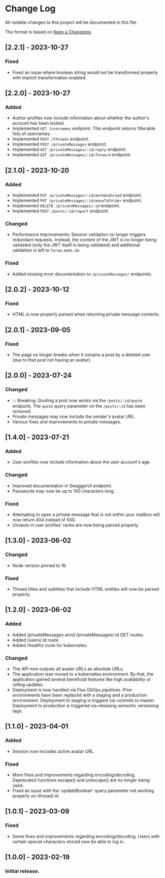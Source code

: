 # Change Log

All notable changes to this project will be documented in this file.

The format is based on [Keep a Changelog](http://keepachangelog.com/).

## [2.2.1] - 2023-10-27

### Fixed

- Fixed an issue where boolean string would not be transformed properly with implicit transformation enabled.

## [2.2.0] - 2023-10-27

### Added

- Author profiles now include information about whether the author's account has been locked.
- Implemented `GET /usernames` endpoint. This endpoint returns filterable lists of usernames.
- Implemented `POST /threads` endpoint.
- Implemented `POST /privateMessages` endpoint.
- Implemented `GET /privateMessages/:id/reply` endpoint.
- Implemented `GET /privateMessages/:id/forward` endpoint.

## [2.1.0] - 2023-10-20

### Added

- Implemented `PUT /privateMessages/:id/markAsUnread` endpoint.
- Implemented `PUT /privateMessages/:id/moveToFolder` endpoint.
- Implemented `DELETE /privateMessages/:id` endpoint.
- Implemented `POST /posts/:id/report` endpoint.

### Changed

- Performance improvements: Session validation no longer triggers redundant requests. Instead, the content of the JWT is no longer being validated (only the JWT itself is being validated) and additional validation is left to `forum.mods.de`.

### Fixed

- Added missing error documentation to `/privateMessages/` endpoints.

## [2.0.2] - 2023-10-12

### Fixed

- HTML is now properly parsed when returning private message contents.

## [2.0.1] - 2023-09-05

### Fixed

- The page no longer breaks when it conains a post by a deleted user (due to that post not having an avatar).

## [2.0.0] - 2023-07-24

### Changed

- 💥 Breaking: Quoting a post now works via the `/posts/:id/quote` endpoint. The `quote` query parameter on the `/posts/:id` has been removed.
- Private messages may now include the sender's avatar URL.
- Various fixes and improvements to private messages.

## [1.4.0] - 2023-07-21

### Added

- User profiles now include information about the user account's age.

### Changed

- Improved documentation in SwaggerUI endpoint.
- Passwords may now be up to 100 characters long.

### Fixed

- Attempting to open a private message that is not within your mailbox will now return 404 instead of 500.
- Umlauts in user profiles' ranks are now being parsed properly.

## [1.3.0] - 2023-06-02

### Changed

- Node version pinned to 16.

### Fixed

- Thread titles and subtitles that include HTML entities will now be parsed properly.

## [1.2.0] - 2023-06-02

### Added

- Added /privateMessages annd /privateMessages/:id GET routes.
- Added /users/:id route.
- Added /healthz route for kubernetes.

### Changed

- The API now outputs all avatar URLs as absolute URLs.
- The application was moved to a kubernetes environment. By that, the application gained several beneficial features like high availability or rolling updates.
- Deployment is now handled via Flux GitOps pipelines. Prior environments have been replaced with a staging and a production environment. Deployment to staging is triggerd via commits to master. Deployment to production is triggered via releasing semantic versioning tags.

## [1.1.0] - 2023-04-01

### Added

- Session now includes active avatar URL.

### Fixed

- More fixes and improvements regarding encoding/decoding. Deprecated functions escape() and unescape() are no longer being used.
- Fixed an issue with the 'updateBoolean' query parameter not working properly on /thread/:id.

## [1.0.1] - 2023-03-09

### Fixed

- Some fixes and improvements regarding encoding/decoding. Users with certain special characters should now be able to log in.

## [1.0.0] - 2023-02-19

### Initial release.
